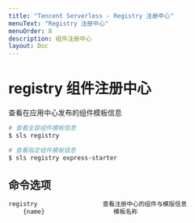 ```yaml
---
title: "Tencent Serverless - Registry 注册中心"
menuText: "Registry 注册中心"
menuOrder: 8
description: 组件注册中心
layout: Doc
---
```


# registry 组件注册中心

查看在应用中心发布的组件模板信息

```sh
# 查看全部组件模板信息
$ sls registry

# 查看指定组件模板信息
$ sls registry express-starter
```

## 命令选项

```sh
registry                  查看注册中心的组件与模版信息
    {name}                   模板名称
```
